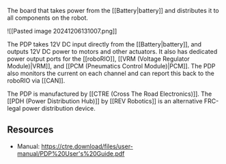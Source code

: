 The board that takes power from the [[Battery|battery]] and distributes it to all components on the robot.

![[Pasted image 20241206131007.png]]

The PDP takes 12V DC input directly from the [[Battery|battery]], and outputs 12V DC power to motors and other actuators. It also has dedicated power output ports for the [[roboRIO]], [[VRM (Voltage Regulator Module)|VRM]], and [[PCM (Pneumatics Control Module)|PCM]]. The PDP also monitors the current on each channel and can report this back to the roboRIO via [[CAN]].

The PDP is manufactured by [[CTRE (Cross The Road Electronics)]]. The [[PDH (Power Distribution Hub)]] by [[REV Robotics]] is an alternative FRC-legal power distribution device.

## Resources

- Manual: https://ctre.download/files/user-manual/PDP%20User's%20Guide.pdf

